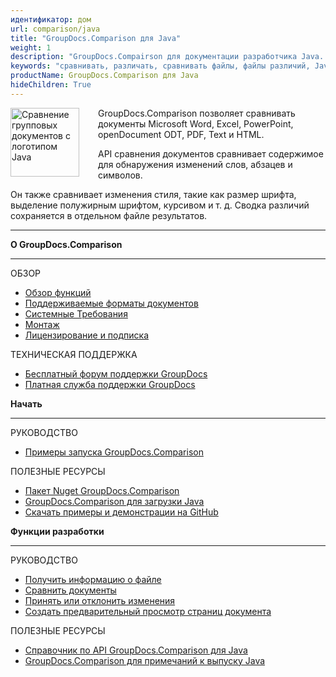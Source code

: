 ```yaml
---
идентификатор: дом
url: comparison/java
title: "GroupDocs.Comparison для Java"
weight: 1
description: "GroupDocs.Compairson для документации разработчика Java. Узнайте, как сравнивать файлы docx, pptx и pdf с помощью Java."
keywords: "сравнивать, различать, сравнивать файлы, файлы различий, Java API, API, xlsx, Microsoft Word, docx, pptx, PDF, Java"
productName: GroupDocs.Comparison для Java
hideChildren: True
---
```

<img src="comparison/java/images/home.png" alt="Сравнение групповых документов с логотипом Java" align="left" style="width:110px; margin: 0 30px 0 0"/>

GroupDocs.Comparison позволяет сравнивать документы Microsoft Word, Excel, PowerPoint, openDocument ODT, PDF, Text и HTML.

API сравнения документов сравнивает содержимое для обнаружения изменений слов, абзацев и символов.

Он также сравнивает изменения стиля, такие как размер шрифта, выделение полужирным шрифтом, курсивом и т. д. Сводка различий сохраняется в отдельном файле результатов.

------

<div class="row">
<div class="col-md-4">
<p><b>О GroupDocs.Comparison</b></p>
<hr><p>ОБЗОР</p></hr>
<ul>
<li><a href='{{< ref "comparison/java/getting-started/features-overview" >}}'>Обзор функций</a></li>
<li><a href='{{< ref "comparison/java/getting-started/supported-document-formats" >}}'>Поддерживаемые форматы документов</a></li>
<li><a href='{{< ref "comparison/java/getting-started/system-requirements" >}}'>Системные Требования</a></li>
<li><a href='{{< ref "comparison/java/getting-started/installation" >}}'>Монтаж</a></li>
<li><a href='{{< ref "comparison/java/getting-started/evaluation-limitations-and-licensing-of-groupdocs.comparison.md" >}}'>Лицензирование и подписка</a></li>
</ul>
<p>ТЕХНИЧЕСКАЯ ПОДДЕРЖКА</p>
<ul>
<li><a href="https://forum.groupdocs.com/">Бесплатный форум поддержки GroupDocs</a></li>
<li><a href="https://helpdesk.groupdocs.com/">Платная служба поддержки GroupDocs</a></li>
</ul>
</div>
<div class="col-md-4">
<p><b>Начать</b></p>
<hr><p>РУКОВОДСТВО</p></hr>
	<ul>
<li><a href='{{< ref "comparison/java/getting-started/how-to-run-examples" >}}'>Примеры запуска GroupDocs.Comparison</a></li>
	</ul>
<p>ПОЛЕЗНЫЕ РЕСУРСЫ</p>
	<ul>
<li><a href="https://www.nuget.org/packages/groupdocs.comparison">Пакет Nuget GroupDocs.Comparison</a></li>
</li><li><a href="https://downloads.groupdocs.com/comparison/java">GroupDocs.Comparison для загрузки Java</a></li>
<li><a href="https://github.com/groupdocs-comparison/GroupDocs.Comparison-for-Java">Скачать примеры и демонстрации на GitHub</a></li>
	</ul>
</div>
<div class="col-md-4">
<p><b>Функции разработки</b></p>
<hr><p>РУКОВОДСТВО</p></hr>
	<ul>
<li><a href='{{< ref "comparison/java/developer-guide/basic-usage/get-file-info" >}}'>Получить информацию о файле</a></li>
<li><a href='{{< ref "comparison/java/developer-guide/basic-usage/compare-documents" >}}'>Сравнить документы</a></li>
<li><a href='{{< ref "comparison/java/developer-guide/advanced-usage/accept-or-reject-revisions" >}}'>Принять или отклонить изменения</a></li>
<li><a href='{{< ref "comparison/java/developer-guide/advanced-usage/generate-document-pages-preview" >}}'>Создать предварительный просмотр страниц документа</a></li>
	</ul>
<p>ПОЛЕЗНЫЕ РЕСУРСЫ</p>
	<ul>
<li><a href="https://apireference.groupdocs.com/comparison/java">Справочник по API GroupDocs.Comparison для Java</a></li>
<li><a href='{{< ref "comparison/java/release-notes" >}}'>GroupDocs.Comparison для примечаний к выпуску Java</a></li>
	</ul>
</div>
</div>

